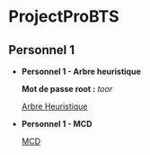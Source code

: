 #    ProjectProBTS

##    Personnel 1
- **Personnel 1 - Arbre heuristique**
    
    **Mot de passe root :** *toor*
  
    [Arbre Heuristique](asset/AtelierProBts_ArbreHeuristique.pdf)


- **Personnel 1 - MCD**

    [MCD](asset/MCD.png)
